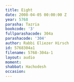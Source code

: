 ```yaml
---
title: Eight
date: 2008-04-05 00:00:00 Z
year: 5768
parasha: Tazria
bookcode: '3'
fullparashacode: 304a
parashacode: '304'
author: Rabbi Eliezer Hirsch
id: 5768304a1
filename: 5768-304a-1
layout: audio
moment: 
shabbat: Hachodesh
occasion: 
---
```


